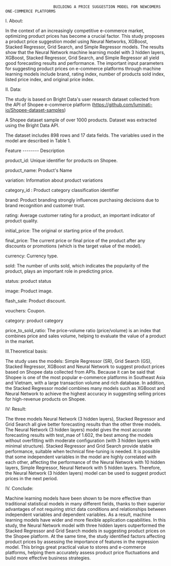                          BUILDING A PRICE SUGGESTION MODEL FOR NEWCOMERS ONE-COMMERCE PLATFORMS
I. About:                                  
  
  In the context of an increasingly competitive e-commerce market, optimizing product prices has become a crucial factor. This study proposes a product price suggestion model using Neural Networks, XGBoost, Stacked Regressor, Grid Search, and Simple Regressor models. The results show that the Neural Network machine learning model with 3 hidden layers, XGBoost, Stacked Regressor, Grid Search, and Simple Regressor all yield good forecasting results and performance. The important input parameters for suggesting product prices on e-commerce platforms through machine learning models include brand, rating index, number of products sold index, listed price index, and original price index.        

II. Data:

The study is based on Bright Data's user research dataset collected from the API of Shopee e-commerce platform (https://github.com/luminati-io/Shopee-dataset-samples)

A Shopee dataset sample of over 1000 products. Dataset was extracted using the Bright Data API.

The dataset includes 898 rows and 17 data fields. The variables used in the model are described in Table 1.

Feature -------- Description

product_id:        	Unique identifier for products on Shopee. 

product_name:       Product's Name

variation:       	  Information about product variations

category_id  :  	  Product category classification identifier

brand:          	  Product branding strongly influences purchasing decisions due to brand recognition and customer trust. 

rating:             Average customer rating for a product, an important indicator of product quality.

initial_price:   	  The original or starting price of the product.	

final_price:    	  The current price or final price of the product after any discounts or promotions (which is the target value of the model).	

currency:        	  Currency type.

sold:          	    The number of units sold, which indicates the popularity of the product, plays an important role in predicting price.

status:        	    product status

image:        	    Product image.

flash_sale:    	    Product discount.

vouchers:    	      Coupon.

category:      	    product category

price_to_sold_ratio:	The price-volume ratio (price/volume) is an index that combines price and sales volume, helping to evaluate the value of a product in the market.

III.Theoretical basis:
 
 The study uses the models: Simple Regressor (SR), Grid Search (GS), Stacked Regressor, XGBoost and Neural Network to suggest product prices based on Shopee data collected from APIs. Because it can be said that Shopee is one of the most popular e-commerce platforms in Southeast Asia and Vietnam, with a large transaction volume and rich database. In addition, the Stacked Regressor model combines many models such as XGBoost and Neural Network to achieve the highest accuracy in suggesting selling prices for high-revenue products on Shopee.

IV: Result:

  The three models Neural Network (3 hidden layers), Stacked Regressor and Grid Search all give better forecasting results than the other three models. The Neural Network (3 hidden layers) model gives the most accurate forecasting results with test_mae of 1.602, the best among the models without overfitting with moderate configuration (with 3 hidden layers with minimal structure). Stacked Regressor and Grid Search provide stable performance, suitable when technical fine-tuning is needed. It is possible that some independent variables in the model are highly correlated with each other, affecting the performance of the Neural Network with 10 hidden layers, Simple Regressor, Neural Network with 5 hidden layers. Therefore, the Neural Network (3 hidden layers) model can be used to suggest product prices in the next period.

IV. Conclude:

  Machine learning models have been shown to be more effective than traditional statistical models in many different fields, thanks to their superior advantages of not requiring strict data conditions and relationships between independent variables and dependent variables. As a result, machine learning models have wider and more flexible application capabilities. In this study, the Neural Network model with three hidden layers outperformed the Stacked Regressor and Grid Search models in suggesting product prices on the Shopee platform. At the same time, the study identified factors affecting product prices by assessing the importance of features in the regression model. This brings great practical value to stores and e-commerce platforms, helping them accurately assess product price fluctuations and build more effective business strategies.

